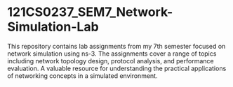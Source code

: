 # 121CS0237_SEM7_Network-Simulation-Lab
This repository contains lab assignments from my 7th semester focused on network simulation using ns-3. The assignments cover a range of topics including network topology design, protocol analysis, and performance evaluation. A valuable resource for understanding the practical applications of networking concepts in a simulated environment.
